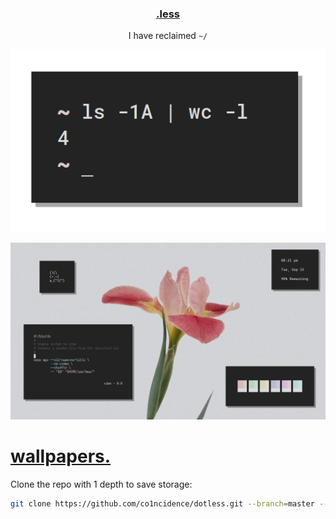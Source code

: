 <h3 align="center"><a href="https://co1ncidence.github.io/rices/">.less</a></h3>
<p align="center">I have reclaimed <code>~/</code></p>

<p align="center"

![img](screenshots/what2.png)

</p>

<p align="center"

![img](screenshots/what1.png)

</p>

<h1><a href="https://postimg.cc/gallery/MxW3J1t">wallpapers.</a></h1>

Clone the repo with 1 depth to save storage:
```sh
git clone https://github.com/co1ncidence/dotless.git --branch=master --depth 1
```
